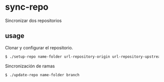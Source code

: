 # sync-repo
Sincronizar dos repositorios

## usage

Clonar y configurar el repositorio.
```bash
$ ./setup-repo name-folder url-repository-origin url-repository-upstream
```

Sincronización de ramas 
```bash
$ ./update-repo name-folder branch 
```

